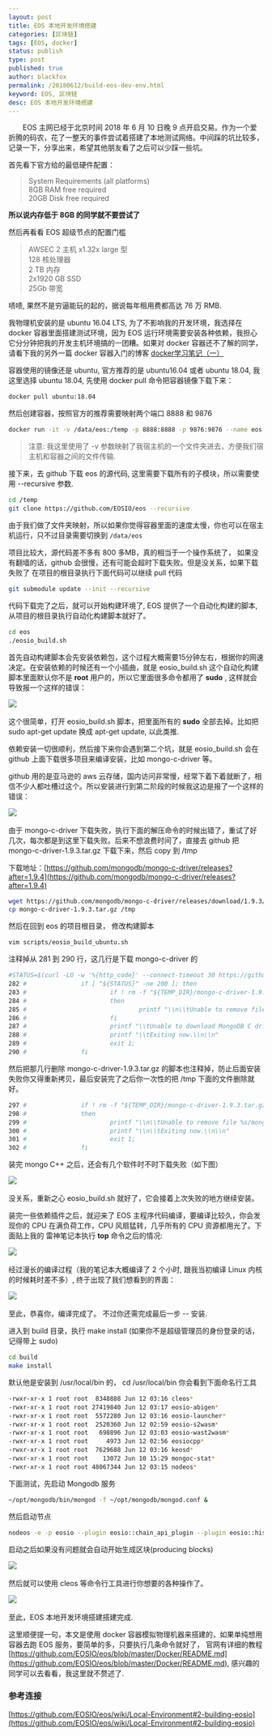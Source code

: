 ```yaml
---
layout: post
title: EOS 本地开发环境搭建
categories: [区块链]
tags: [EOS, docker]
status: publish
type: post
published: true
author: blackfox
permalink: /20180612/build-eos-dev-env.html 
keyword: EOS, 区块链 
desc: EOS 本地开发环境搭建 
---
```


&emsp;&emsp;EOS 主网已经于北京时间 2018 年 6 月 10 日晚 9 点开启交易。作为一个爱折腾的码农，花了一整天的事件尝试着搭建了本地测试网络。中间踩的坑比较多，
记录一下，分享出来，希望其他朋友看了之后可以少踩一些坑。

首先看下官方给的最低硬件配置：

> System Requirements (all platforms) <br/>
	8GB RAM free required <br />
	20GB Disk free required 

__所以说内存低于 8GB 的同学就不要尝试了__

然后再看看 EOS 超级节点的配置门槛

> AWSEC 2 主机 x1.32x large 型 <br/>
128 核处理器 <br />
2 TB 内存 <br />
2x1920 GB SSD <br />
25Gb 带宽

啧啧, 果然不是穷逼能玩的起的，据说每年租用费都高达 76 万 RMB.

我物理机安装的是 ubuntu 16.04 LTS, 为了不影响我的开发环境，我选择在 docker 容器里面搭建测试环境，因为 EOS 运行环境需要安装各种依赖，我担心
它分分钟把我的开发主机环境搞的一团糟。如果对 docker 容器还不了解的同学，请看下我的另外一篇 docker 容器入门的博客 
[docker学习笔记（一）](/20160501/docker-study-1.html)

容器使用的镜像还是 ubuntu, 官方推荐的是 ubuntu16.04 或者 ubuntu 18.04, 我这里选择 ubuntu 18.04, 先使用 docker pull 命令把容器镜像下载下来：

```bash
docker pull ubuntu:18.04 
```

然后创建容器，按照官方的推荐需要映射两个端口 8888 和 9876

```bash
docker run -it -v /data/eos:/temp -p 8888:8888 -p 9876:9876 --name eos ubuntu:18.04 /bin/bash 
```

> 注意: 我这里使用了 -v 参数映射了我宿主机的一个文件夹进去，方便我们宿主机和容器之间的文件传输.

接下来，去 github 下载 eos 的源代码, 这里需要下载所有的子模块，所以需要使用 --recursive 参数.

```bash
cd /temp
git clone https://github.com/EOSIO/eos --recursive
```
由于我们做了文件夹映射，所以如果你觉得容器里面的速度太慢，你也可以在宿主机运行，只不过目录需要切换到 <code class="scode">/data/eos</code>

项目比较大，源代码差不多有 800 多MB，真的相当于一个操作系统了， 如果没有翻墙的话，github 会很慢，还有可能会超时下载失败。但是没关系，如果下载失败了
在项目的根目录执行下面代码可以继续 pull 代码

```bash
git submodule update --init --recursive 
```

代码下载完了之后，就可以开始构建环境了, EOS 提供了一个自动化构建的脚本, 从项目的根目录执行自动化构建脚本就好了。

```bash
cd eos
./eosio_build.sh
```

首先自动构建脚本会先安装依赖包，这个过程大概需要15分钟左右，根据你的网速决定。在安装依赖的时候还有一个小插曲，就是 eosio_build.sh 
这个自动化构建脚本里面默认你不是 __root__  用户的，所以它里面很多命令都用了 __sudo__ , 这样就会导致报一个这样的错误：

<img class="img-view" data-src="/images/2018/06/eosbuild-2.png" src="/images/1px.png" />

这个很简单，打开 eosio_build.sh 脚本，把里面所有的 __sudo__ 全部去掉。比如把 sudo apt-get update 换成 apt-get update, 以此类推.

依赖安装一切很顺利，然后接下来你会遇到第二个坑，就是 eosio_build.sh 会在 github 上面下载很多项目来编译安装，比如 mongo-c-driver 等。

github 用的是亚马逊的 aws 云存储，国内访问非常慢，经常下着下着就断了，相信不少人都吐槽过这个。所以安装进行到第二阶段的时候我这边是报了一个这样的错误：

<img class="img-view" data-src="/images/2018/06/eosbuild-1.png" src="/images/1px.png" />

由于 mongo-c-driver 下载失败，执行下面的解压命令的时候出错了，重试了好几次，每次都是到这里下载失败。后来不想浪费时间了，直接去 github 把 
mongo-c-driver-1.9.3.tar.gz 下载下来，然后 copy 到 /tmp 

下载地址：[https://github.com/mongodb/mongo-c-driver/releases?after=1.9.4](https://github.com/mongodb/mongo-c-driver/releases?after=1.9.4)

```bash
wget https://github.com/mongodb/mongo-c-driver/releases/download/1.9.3/mongo-c-driver-1.9.3.tar.gz 
cp mongo-c-driver-1.9.3.tar.gz /tmp
```

然后在回到 eos 的项目根目录， 修改构建脚本 

```bash
vim scripts/eosio_build_ubuntu.sh 
```

注释掉从 281 到 290 行，这几行是下载 mongo-c-driver 的

```bash
#STATUS=$(curl -LO -w '%{http_code}' --connect-timeout 30 https://github.com/mongodb/mongo-c-driver/releases/download/1.9.3/mongo-c-driver-    1.9.3.tar.gz)
282 #               if [ "${STATUS}" -ne 200 ]; then
283 #                       if ! rm -f "${TEMP_DIR}/mongo-c-driver-1.9.3.tar.gz"
284 #                       then
285 #                               printf "\\n\\tUnable to remove file %s/mongo-c-driver-1.9.3.tar.gz.\\n" "${TEMP_DIR}"
286 #                       fi
287 #                       printf "\\tUnable to download MongoDB C driver at this time.\\n"
288 #                       printf "\\tExiting now.\\n\\n"
289 #                       exit 1;
290 #               fi
```

然后把那几行删除 mongo-c-driver-1.9.3.tar.gz 的脚本也注释掉，防止后面安装失败你又得重新拷贝，最后安装完了之后你一次性的把 /tmp 下面的文件删除就好。

```bash
297 #               if ! rm -f "${TEMP_DIR}/mongo-c-driver-1.9.3.tar.gz"
298 #               then
299 #                       printf "\\n\\tUnable to remove file %s/mongo-c-driver-1.9.3.tar.gz.\\n" "${TEMP_DIR}"
300 #                       printf "\\n\\tExiting now.\\n\\n"
301 #                       exit 1;
302 #               fi
```

装完 mongo C++ 之后，还会有几个软件时不时下载失败（如下图）

<img class="img-view" data-src="/images/2018/06/eosbuild-3.png" src="/images/1px.png" />

没关系，重新之心 eosio_build.sh 就好了，它会接着上次失败的地方继续安装。

装完一些依赖插件之后，就迎来了 EOS 主程序代码编译，要编译比较久，你会发现你的 CPU 在满负荷工作，CPU 风扇猛转，几乎所有的 CPU 资源都用光了。下面贴上我的
雷神笔记本执行 __top__ 命令之后的情况:

<img class="img-view" data-src="/images/2018/06/eosbuild-4.png" src="/images/1px.png" />

经过漫长的编译过程（我的笔记本大概编译了 2 个小时, 跟我当初编译 Linux 内核的时候耗时差不多）, 终于出现了我们想看到的界面：

<img class="img-view" data-src="/images/2018/06/eosbuild-5.png" src="/images/1px.png" />

至此，恭喜你，编译完成了。 不过你还需完成最后一步 -- 安装.

进入到 build 目录，执行 make install (如果你不是超级管理员的身份登录的话，记得带上 sudo)

```bash
cd build
make install
```

默认他是安装到 /usr/local/bin 的， cd /usr/local/bin 你会看到下面命名行工具

```bash
-rwxr-xr-x 1 root root  8348888 Jun 12 03:16 cleos*
-rwxr-xr-x 1 root root 27419840 Jun 12 03:17 eosio-abigen*
-rwxr-xr-x 1 root root  5572280 Jun 12 03:16 eosio-launcher*
-rwxr-xr-x 1 root root  2520360 Jun 12 02:59 eosio-s2wasm*
-rwxr-xr-x 1 root root   698896 Jun 12 03:03 eosio-wast2wasm*
-rwxr-xr-x 1 root root     4973 Jun 12 02:56 eosiocpp*
-rwxr-xr-x 1 root root  7629688 Jun 12 03:16 keosd*
-rwxr-xr-x 1 root root    13072 Jun 10 15:29 mongoc-stat*
-rwxr-xr-x 1 root root 48067344 Jun 12 03:15 nodeos*
```

下面测试，先启动 Mongodb 服务

```bash
~/opt/mongodb/bin/mongod -f ~/opt/mongodb/mongod.conf &
```

然后启动节点

```bash
nodeos -e -p eosio --plugin eosio::chain_api_plugin --plugin eosio::history_api_plugin 
```

启动之后如果没有问题就会自动开始生成区块(producing blocks)

<img class="img-view" data-src="/images/2018/06/eosbuild-6.png" src="/images/1px.png" />

然后就可以使用 cleos 等命令行工具进行你想要的各种操作了。

<img class="img-view" data-src="/images/2018/06/eosbuild-7.png" src="/images/1px.png" />

至此，EOS 本地开发环境搭建搭建完成. 

这里顺便提一句，本文是使用 docker 容器模拟物理机器来搭建的，如果单纯想用容器去跑 EOS 服务，要简单的多，只要执行几条命令就好了，
官网有详细的教程 [https://github.com/EOSIO/eos/blob/master/Docker/README.md](https://github.com/EOSIO/eos/blob/master/Docker/README.md), 感兴趣的
同学可以去看看，我这里就不赘述了.



### 参考连接

[https://github.com/EOSIO/eos/wiki/Local-Environment#2-building-eosio](https://github.com/EOSIO/eos/wiki/Local-Environment#2-building-eosio)




